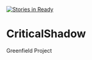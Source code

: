 [![Stories in Ready](https://badge.waffle.io/criticalshadow/criticalshadow.png?label=ready&title=Ready)](https://waffle.io/criticalshadow/criticalshadow)
# CriticalShadow
Greenfield Project
